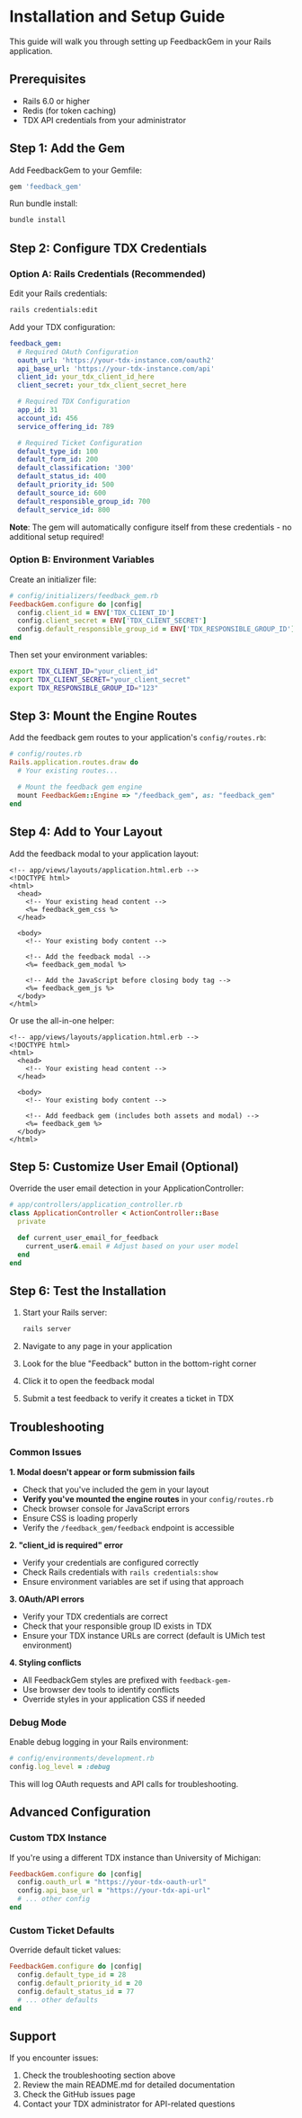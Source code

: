 # Installation and Setup Guide

This guide will walk you through setting up FeedbackGem in your Rails application.

## Prerequisites

- Rails 6.0 or higher
- Redis (for token caching)
- TDX API credentials from your administrator

## Step 1: Add the Gem

Add FeedbackGem to your Gemfile:

```ruby
gem 'feedback_gem'
```

Run bundle install:

```bash
bundle install
```

## Step 2: Configure TDX Credentials

### Option A: Rails Credentials (Recommended)

Edit your Rails credentials:

```bash
rails credentials:edit
```

Add your TDX configuration:

```yaml
feedback_gem:
  # Required OAuth Configuration
  oauth_url: 'https://your-tdx-instance.com/oauth2'
  api_base_url: 'https://your-tdx-instance.com/api'
  client_id: your_tdx_client_id_here
  client_secret: your_tdx_client_secret_here

  # Required TDX Configuration
  app_id: 31
  account_id: 456
  service_offering_id: 789

  # Required Ticket Configuration
  default_type_id: 100
  default_form_id: 200
  default_classification: '300'
  default_status_id: 400
  default_priority_id: 500
  default_source_id: 600
  default_responsible_group_id: 700
  default_service_id: 800
```

**Note**: The gem will automatically configure itself from these credentials - no additional setup required!

### Option B: Environment Variables

Create an initializer file:

```ruby
# config/initializers/feedback_gem.rb
FeedbackGem.configure do |config|
  config.client_id = ENV['TDX_CLIENT_ID']
  config.client_secret = ENV['TDX_CLIENT_SECRET']
  config.default_responsible_group_id = ENV['TDX_RESPONSIBLE_GROUP_ID'].to_i
end
```

Then set your environment variables:

```bash
export TDX_CLIENT_ID="your_client_id"
export TDX_CLIENT_SECRET="your_client_secret"
export TDX_RESPONSIBLE_GROUP_ID="123"
```

## Step 3: Mount the Engine Routes

Add the feedback gem routes to your application's `config/routes.rb`:

```ruby
# config/routes.rb
Rails.application.routes.draw do
  # Your existing routes...

  # Mount the feedback gem engine
  mount FeedbackGem::Engine => "/feedback_gem", as: "feedback_gem"
end
```

## Step 4: Add to Your Layout

Add the feedback modal to your application layout:

```erb
<!-- app/views/layouts/application.html.erb -->
<!DOCTYPE html>
<html>
  <head>
    <!-- Your existing head content -->
    <%= feedback_gem_css %>
  </head>

  <body>
    <!-- Your existing body content -->

    <!-- Add the feedback modal -->
    <%= feedback_gem_modal %>

    <!-- Add the JavaScript before closing body tag -->
    <%= feedback_gem_js %>
  </body>
</html>
```

Or use the all-in-one helper:

```erb
<!-- app/views/layouts/application.html.erb -->
<!DOCTYPE html>
<html>
  <head>
    <!-- Your existing head content -->
  </head>

  <body>
    <!-- Your existing body content -->

    <!-- Add feedback gem (includes both assets and modal) -->
    <%= feedback_gem %>
  </body>
</html>
```

## Step 5: Customize User Email (Optional)

Override the user email detection in your ApplicationController:

```ruby
# app/controllers/application_controller.rb
class ApplicationController < ActionController::Base
  private

  def current_user_email_for_feedback
    current_user&.email # Adjust based on your user model
  end
end
```

## Step 6: Test the Installation

1. Start your Rails server:
   ```bash
   rails server
   ```

2. Navigate to any page in your application

3. Look for the blue "Feedback" button in the bottom-right corner

4. Click it to open the feedback modal

5. Submit a test feedback to verify it creates a ticket in TDX

## Troubleshooting

### Common Issues

**1. Modal doesn't appear or form submission fails**
- Check that you've included the gem in your layout
- **Verify you've mounted the engine routes** in your `config/routes.rb`
- Check browser console for JavaScript errors
- Ensure CSS is loading properly
- Verify the `/feedback_gem/feedback` endpoint is accessible

**2. "client_id is required" error**
- Verify your credentials are configured correctly
- Check Rails credentials with `rails credentials:show`
- Ensure environment variables are set if using that approach

**3. OAuth/API errors**
- Verify your TDX credentials are correct
- Check that your responsible group ID exists in TDX
- Ensure your TDX instance URLs are correct (default is UMich test environment)

**4. Styling conflicts**
- All FeedbackGem styles are prefixed with `feedback-gem-`
- Use browser dev tools to identify conflicts
- Override styles in your application CSS if needed

### Debug Mode

Enable debug logging in your Rails environment:

```ruby
# config/environments/development.rb
config.log_level = :debug
```

This will log OAuth requests and API calls for troubleshooting.

## Advanced Configuration

### Custom TDX Instance

If you're using a different TDX instance than University of Michigan:

```ruby
FeedbackGem.configure do |config|
  config.oauth_url = "https://your-tdx-oauth-url"
  config.api_base_url = "https://your-tdx-api-url"
  # ... other config
end
```

### Custom Ticket Defaults

Override default ticket values:

```ruby
FeedbackGem.configure do |config|
  config.default_type_id = 28
  config.default_priority_id = 20
  config.default_status_id = 77
  # ... other defaults
end
```

## Support

If you encounter issues:

1. Check the troubleshooting section above
2. Review the main README.md for detailed documentation
3. Check the GitHub issues page
4. Contact your TDX administrator for API-related questions
